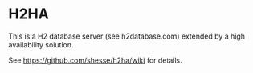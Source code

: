 H2HA
====

This is a H2 database server (see h2database.com) extended
by a high availability solution.

See https://github.com/shesse/h2ha/wiki for details.






